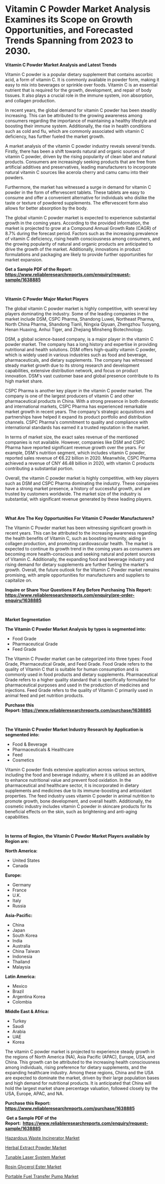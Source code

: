 <p><h1>Vitamin C Powder Market Analysis Examines its Scope on Growth Opportunities, and Forecasted Trends Spanning from 2023 to 2030.</h1></p><p><strong>Vitamin C Powder Market Analysis and Latest Trends</strong></p>
<p><p>Vitamin C powder is a popular dietary supplement that contains ascorbic acid, a form of vitamin C. It is commonly available in powder form, making it easy to mix into beverages or sprinkle over foods. Vitamin C is an essential nutrient that is required for the growth, development, and repair of body tissues. It also plays a crucial role in the immune system, iron absorption, and collagen production.</p><p>In recent years, the global demand for vitamin C powder has been steadily increasing. This can be attributed to the growing awareness among consumers regarding the importance of maintaining a healthy lifestyle and boosting their immune system. Additionally, the rise in health conditions such as cold and flu, which are commonly associated with vitamin C deficiency, has further fueled the market growth.</p><p>A market analysis of the vitamin C powder industry reveals several trends. Firstly, there has been a shift towards natural and organic sources of vitamin C powder, driven by the rising popularity of clean label and natural products. Consumers are increasingly seeking products that are free from artificial additives and preservatives, leading manufacturers to incorporate natural vitamin C sources like acerola cherry and camu camu into their powders.</p><p>Furthermore, the market has witnessed a surge in demand for vitamin C powder in the form of effervescent tablets. These tablets are easy to consume and offer a convenient alternative for individuals who dislike the taste or texture of powdered supplements. The effervescent form also allows for better absorption by the body.</p><p>The global vitamin C powder market is expected to experience substantial growth in the coming years. According to the provided information, the market is projected to grow at a Compound Annual Growth Rate (CAGR) of 8.7% during the forecast period. Factors such as the increasing prevalence of vitamin C deficiency, rising health consciousness among consumers, and the growing popularity of natural and organic products are anticipated to drive the growth of the market. Additionally, innovations in product formulations and packaging are likely to provide further opportunities for market expansion.</p></p>
<p><strong>Get a Sample PDF of the Report:&nbsp; <a href="https://www.reliableresearchreports.com/enquiry/request-sample/1638885">https://www.reliableresearchreports.com/enquiry/request-sample/1638885</a></strong></p>
<p>&nbsp;</p>
<p><strong>Vitamin C Powder Major Market Players</strong></p>
<p><p>The global vitamin C powder market is highly competitive, with several key players dominating the industry. Some of the leading companies in the market include DSM, CSPC Pharma, Shandong Luwei, Northeast Pharma, North China Pharma, Shandong Tianli, Ningxia Qiyuan, Zhengzhou Tuoyang, Henan Huaxing, Anhui Tiger, and Zhejiang Minsheng Biotechnology. </p><p>DSM, a global science-based company, is a major player in the vitamin C powder market. The company has a long history and expertise in providing nutritional and health solutions. DSM offers high-quality vitamin C powder, which is widely used in various industries such as food and beverage, pharmaceuticals, and dietary supplements. The company has witnessed steady market growth due to its strong research and development capabilities, extensive distribution network, and focus on product innovation. DSM's vast customer base and global presence contribute to its high market share. </p><p>CSPC Pharma is another key player in the vitamin C powder market. The company is one of the largest producers of vitamin C and other pharmaceutical products in China. With a strong presence in both domestic and international markets, CSPC Pharma has experienced remarkable market growth in recent years. The company's strategic acquisitions and partnerships have helped it expand its product portfolio and distribution channels. CSPC Pharma's commitment to quality and compliance with international standards has earned it a trusted reputation in the market.</p><p>In terms of market size, the exact sales revenue of the mentioned companies is not available. However, companies like DSM and CSPC Pharma have reported significant revenue growth over the years. For example, DSM's nutrition segment, which includes vitamin C powder, reported sales revenue of €6.22 billion in 2020. Meanwhile, CSPC Pharma achieved a revenue of CNY 46.48 billion in 2020, with vitamin C products contributing a substantial portion.</p><p>Overall, the vitamin C powder market is highly competitive, with key players such as DSM and CSPC Pharma dominating the industry. These companies have a strong market presence, a history of successful growth, and are trusted by customers worldwide. The market size of the industry is substantial, with significant revenue generated by these leading players.</p></p>
<p>&nbsp;</p>
<p><strong>What Are The Key Opportunities For Vitamin C Powder Manufacturers?</strong></p>
<p><p>The Vitamin C Powder market has been witnessing significant growth in recent years. This can be attributed to the increasing awareness regarding the health benefits of Vitamin C, such as boosting immunity, aiding in collagen production, and promoting cardiovascular health. The market is expected to continue its growth trend in the coming years as consumers are becoming more health-conscious and seeking natural and potent sources of Vitamin C. Additionally, the expanding food and beverage industry and rising demand for dietary supplements are further fueling the market's growth. Overall, the future outlook for the Vitamin C Powder market remains promising, with ample opportunities for manufacturers and suppliers to capitalize on.</p></p>
<p><strong>Inquire or Share Your Questions If Any Before Purchasing This Report: <a href="https://www.reliableresearchreports.com/enquiry/pre-order-enquiry/1638885">https://www.reliableresearchreports.com/enquiry/pre-order-enquiry/1638885</a></strong></p>
<p>&nbsp;</p>
<p><strong>Market Segmentation</strong></p>
<p><strong>The Vitamin C Powder Market Analysis by types is segmented into:</strong></p>
<p><ul><li>Food Grade</li><li>Pharmaceutical Grade</li><li>Feed Grade</li></ul></p>
<p><p>The Vitamin C Powder market can be categorized into three types: Food Grade, Pharmaceutical Grade, and Feed Grade. Food Grade refers to the quality of Vitamin C that is suitable for human consumption and is commonly used in food products and dietary supplements. Pharmaceutical Grade refers to a higher quality standard that is specifically formulated for pharmaceutical purposes and used in the production of medicines and injections. Feed Grade refers to the quality of Vitamin C primarily used in animal feed and pet nutrition products.</p></p>
<p><strong>Purchase this Report:&nbsp;<a href="https://www.reliableresearchreports.com/purchase/1638885">https://www.reliableresearchreports.com/purchase/1638885</a></strong></p>
<p>&nbsp;</p>
<p><strong>The Vitamin C Powder Market Industry Research by Application is segmented into:</strong></p>
<p><ul><li>Food & Beverage</li><li>Pharmaceuticals & Healthcare</li><li>Feed</li><li>Cosmetics</li></ul></p>
<p><p>Vitamin C powder finds extensive application across various sectors, including the food and beverage industry, where it is utilized as an additive to enhance nutritional value and prevent food oxidation. In the pharmaceutical and healthcare sector, it is incorporated in dietary supplements and medicines due to its immune-boosting and antioxidant properties. The feed industry uses vitamin C powder in animal nutrition to promote growth, bone development, and overall health. Additionally, the cosmetic industry includes vitamin C powder in skincare products for its beneficial effects on the skin, such as brightening and anti-aging capabilities.</p></p>
<p>&nbsp;</p>
<p><strong>In terms of Region, the Vitamin C Powder Market Players available by Region are:</strong></p>
<p>
    <p> <strong> North America: </strong>
        <ul>
            <li>United States</li>
            <li>Canada</li>
        </ul>
        </p> 
    <p> <strong> Europe: </strong>
        <ul>
            <li>Germany</li>
            <li>France</li>
            <li>U.K.</li>
            <li>Italy</li>
            <li>Russia</li>
        </ul>
        </p> 
    <p> <strong> Asia-Pacific: </strong>
        <ul>
            <li>China</li>
            <li>Japan</li>
            <li>South Korea</li>
            <li>India</li>
            <li>Australia</li>
            <li>China Taiwan</li>
            <li>Indonesia</li>
            <li>Thailand</li>
            <li>Malaysia</li>
        </ul>
        </p> 
    <p> <strong> Latin America: </strong>
        <ul>
            <li>Mexico</li>
            <li>Brazil</li>
            <li>Argentina Korea</li>
            <li>Colombia</li>
        </ul>
        </p> 
    <p> <strong> Middle East & Africa: </strong>
        <ul>
            <li>Turkey</li>
            <li>Saudi</li>
            <li>Arabia</li>
            <li>UAE</li>
            <li>Korea</li>
        </ul>
    </p>
    </p>
<p><p>The vitamin C powder market is projected to experience steady growth in the regions of North America (NA), Asia Pacific (APAC), Europe, USA, and China. This growth can be attributed to the increasing health consciousness among individuals, rising preference for dietary supplements, and the expanding healthcare industry. Among these regions, China and the USA are expected to dominate the market, driven by their large population bases and high demand for nutritional products. It is anticipated that China will hold the largest market share percentage valuation, followed closely by the USA, Europe, APAC, and NA.</p></p>
<p><strong>Purchase this Report: <a href="https://www.reliableresearchreports.com/purchase/1638885">https://www.reliableresearchreports.com/purchase/1638885</a></strong></p>
<p>&nbsp;<strong>Get a Sample PDF of the Report:&nbsp;&nbsp;<a href="https://www.reliableresearchreports.com/enquiry/request-sample/1638885">https://www.reliableresearchreports.com/enquiry/request-sample/1638885</a></strong></p>
<p><strong></strong></p>
<p><p><a href="https://medium.com/@reecebednar/analyzing-hazardous-waste-incinerator-market-global-industry-perspective-and-forecast-2023-to-8041b4324e90">Hazardous Waste Incinerator Market</a></p><p><a href="https://github.com/abbypearson7765/Market-Research-Report-List-1/blob/main/herbal-extract-powder-market.md">Herbal Extract Powder Market</a></p><p><a href="https://medium.com/@barttrantow2023/tunable-laser-system-market-trends-and-market-analysis-forecasted-for-period-2023-2030-cfc11f4e2d15">Tunable Laser System Market</a></p><p><a href="https://github.com/grishafomin4852/Market-Research-Report-List-1/blob/main/rosin-glycerol-ester-market.md">Rosin Glycerol Ester Market</a></p><p><a href="https://medium.com/@flavietowne/portable-fuel-transfer-pump-market-report-reveals-the-latest-trends-and-growth-opportunities-of-120bf69b1cd3">Portable Fuel Transfer Pump Market</a></p></p>